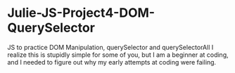 # Julie-JS-Project4-DOM-QuerySelector

JS to practice DOM Manipulation, querySelector and querySelectorAll
I realize this is stupidly simple for some of you, but I am a beginner at coding, and I needed to 
figure out why my early attempts at coding were failing. 
